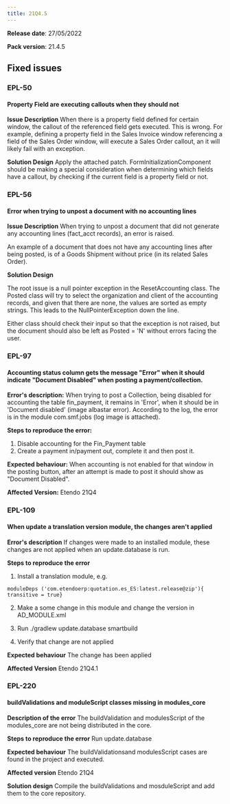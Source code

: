 ```yaml
---
title: 21Q4.5
---
```

**Release date**: 27/05/2022

**Pack version**: 21.4.5


## Fixed issues


### EPL-50 
#### Property Field are executing callouts when they should not
**Issue Description**
When there is a property field defined for certain window, the callout of the referenced field gets executed. This is wrong.
For example, defining a property field in the Sales Invoice window referencing a field of the Sales Order window, will execute a Sales Order callout, an it will likely fail with an exception.

**Solution Design**
Apply the attached patch.
FormInitializationComponent should be making a special consideration when determining which fields have a callout, by checking if the current field is a property field or not.

### EPL-56 
#### Error when trying to unpost a document with no accounting lines
**Issue Description**
When trying to unpost a document that did not generate any accounting lines (fact_acct records), an error is raised.

An example of a document that does not have any accounting lines after being posted, is of a Goods Shipment without price (in its related Sales Order).

**Solution Design**

The root issue is a null pointer exception in the ResetAccounting class. The Posted class will try to select the organization and client of the accounting records, and given that there are none, the values are sorted as empty strings. This leads to the NullPointerException down the line.

Either class should check their input so that the exception is not raised, but the document should also be left as Posted = 'N' without errors facing the user.

### EPL-97 
#### Accounting status column gets the message "Error" when it should indicate "Document Disabled" when posting a payment/collection.

**Error's description:**
When trying to post a Collection, being disabled for accounting the table fin_payment, it remains in 'Error', when it should be in 'Document disabled' (image albastar error).
According to the log, the error is in the module com.smf.jobs (log image is attached).

**Steps to reproduce the error:**
1. Disable accounting for the Fin_Payment table
2. Create a payment in/payment out, complete it and then post it.

**Expected behaviour:**
When accounting is not enabled for that window in the posting button, after an attempt is made to post it should show as "Document Disabled".

**Affected Version:**
Etendo 21Q4

### EPL-109 
#### When update a translation version module, the changes aren't applied
**Error's description**
If changes were made to an installed module, these changes are not applied when an update.database is run.

**Steps to reproduce the error**
1. Install a translation module,  e.g. 

```
moduleDeps ('com.etendoerp:quotation.es_ES:latest.release@zip'){ transitive = true}
```

2. Make a some change in this module and change the version in AD_MODULE.xml

3. Run ./gradlew update.database smartbuild

4. Verify that change are not applied

**Expected behaviour**
The change has been applied

**Affected Version**
Etendo 21Q4.1


### EPL-220 
#### buildValidations and moduleScript classes missing in modules_core
**Description of the error**
The buildValidation and modulesScript of the modules_core are not being distributed in the core.

**Steps to reproduce the error**
Run update.database

**Expected behaviour**
The buildValidationsand modulesScript cases are found in the project and executed.

**Affected version**
Etendo 21Q4

**Solution design**
Compile the buildValidations and mosduleScript and add them to the core repository.
